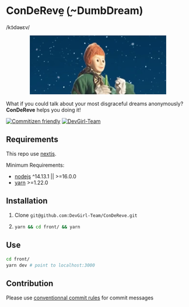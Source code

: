 # ConDeRevḛ (̰~DumbDream)

/kɔ̃dəʁɛv/

<p align="center">
  <img src="https://github.com/DevGirl-Team/ConDeReve/blob/main/misc/Nounours-et-MS-700x400.png?raw=true" alt="Bonne nuit les petits!"/>
</p>

What if you could talk about your most disgraceful dreams anonymously?
**ConDeReve** helps you doing it!

[![Commitizen friendly](https://img.shields.io/badge/commitizen-friendly-brightgreen.svg)](http://commitizen.github.io/cz-cli/)
[![DevGirl-Team](https://circleci.com/gh/DevGirl-Team/condereve.svg?style=svg)](https://app.circleci.com/pipelines/github/DevGirl-Team/condereve)

## Requirements

This repo use [nextjs][1].

Minimum Requirements:

- [nodejs][2] ^14.13.1 || >=16.0.0
- [yarn][3] >=1.22.0

## Installation

1. Clone `git@github.com:DevGirl-Team/ConDeReve.git`
2. ```bash
   yarn && cd front/ && yarn
   ```

## Use

```bash
cd front/
yarn dev # point to localhost:3000
```

## Contribution

Please use [conventionnal commit rules][4] for commit messages

[1]: https://nextjs.org/
[2]: https://nodejs.org/
[3]: https://yarnpkg.com/
[4]: https://github.com/DevGirl-Team/ConDeReve/blob/main/misc/commitlint/README.md
